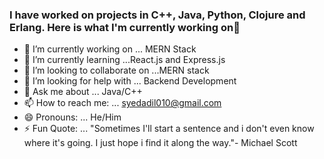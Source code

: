 ### I have worked on projects in C++, Java, Python, Clojure and Erlang. Here is what I'm currently working on👋


- 🔭 I’m currently working on ... MERN Stack
- 🌱 I’m currently learning ...React.js and Express.js
- 👯 I’m looking to collaborate on ...MERN stack
- 🤔 I’m looking for help with ... Backend Development
- 💬 Ask me about ... Java/C++
- 📫 How to reach me: ... [syedadil010@gmail.com](mailto:syedadil010@gmail.com)
- 😄 Pronouns: ... He/Him
- ⚡ Fun Quote: ... "Sometimes I'll start a sentence and i don't even know where it's going. I just hope i find it along the way."- Michael Scott

